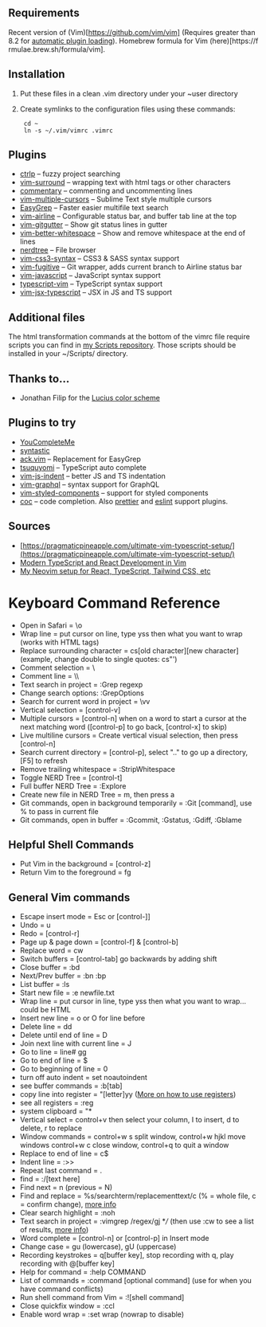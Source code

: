## Requirements
Recent version of (Vim)[https://github.com/vim/vim] (Requires greater than 8.2 for [automatic plugin loading](https://vimhelp.org/repeat.txt.html#packages)).
Homebrew formula for Vim (here)[https://f rmulae.brew.sh/formula/vim].

## Installation
1. Put these files in a clean .vim directory under your ~user directory
2. Create symlinks to the configuration files using these commands:

		cd ~
		ln -s ~/.vim/vimrc .vimrc

## Plugins
* [ctrlp](https://github.com/kien/ctrlp.vim) – fuzzy project searching
* [vim-surround](https://github.com/tpope/vim-surround) – wrapping text with html tags or other characters
* [commentary](https://github.com/tpope/vim-commentary) – commenting and uncommenting lines
* [vim-multiple-cursors](https://github.com/terryma/vim-multiple-cursors) – Sublime Text style multiple cursors
* [EasyGrep](https://github.com/vim-scripts/EasyGrep) – Faster easier multifile text search
* [vim-airline](https://github.com/bling/vim-airline) – Configurable status bar, and buffer tab line at the top
* [vim-gitgutter](https://github.com/airblade/vim-gitgutter) – Show git status lines in gutter
* [vim-better-whitespace](https://github.com/ntpeters/vim-better-whitespace) – Show and remove whitespace at the end of lines
* [nerdtree](https://github.com/scrooloose/nerdtree) – File browser
* [vim-css3-syntax](https://github.com/hail2u/vim-css3-syntax) – CSS3 & SASS syntax support
* [vim-fugitive](https://github.com/tpope/vim-fugitive) – Git wrapper, adds current branch to Airline status bar
* [vim-javascript](https://github.com/pangloss/vim-javascript) – JavaScript syntax support
* [typescript-vim](https://github.com/leafgarland/typescript-vim) – TypeScript syntax support
* [vim-jsx-typescript](https://github.com/peitalin/vim-jsx-typescript) – JSX in JS and TS support


## Additional files
The html transformation commands at the bottom of the vimrc file require scripts you can find in [my Scripts repository](http://github.com/ChrisLTD/shell_scripts). Those scripts should be installed in your ~/Scripts/ directory.

## Thanks to...
* Jonathan Filip for the [Lucius color scheme](http://www.vim.org/scripts/script.php?script_id=2536)

## Plugins to try
* [YouCompleteMe](https://github.com/Valloric/YouCompleteMe)
* [syntastic](https://github.com/scrooloose/syntastic)
* [ack.vim](https://github.com/mileszs/ack.vim) – Replacement for EasyGrep
* [tsuquyomi](https://github.com/Quramy/tsuquyomi) – TypeScript auto complete
* [vim-js-indent](https://github.com/jason0x43/vim-js-indent) – better JS and TS indentation
* [vim-graphql](https://github.com/jparise/vim-graphql) – syntax support for GraphQL
* [vim-styled-components](https://github.com/styled-components/vim-styled-components) – support for styled components
* [coc](https://github.com/neoclide/coc.nvim) – code completion. Also [prettier](https://github.com/neoclide/coc-prettier) and [eslint](https://github.com/neoclide/coc-eslint) support plugins.

## Sources
* [https://pragmaticpineapple.com/ultimate-vim-typescript-setup/](https://pragmaticpineapple.com/ultimate-vim-typescript-setup/)
* [Modern TypeScript and React Development in Vim](https://thoughtbot.com/blog/modern-typescript-and-react-development-in-vim)
* [My Neovim setup for React, TypeScript, Tailwind CSS, etc](https://blog.inkdrop.app/my-neovim-setup-for-react-typescript-tailwind-css-etc-in-2022-a7405862c9a4)

# Keyboard Command Reference

* Open in Safari = \o
* Wrap line = put cursor on line, type yss then what you want to wrap (works with HTML tags)
* Replace surrounding character = cs[old character][new character] (example, change double to single quotes: cs"')
* Comment selection = \\
* Comment line = \\\
* Text search in project = :Grep regexp
* Change search options: :GrepOptions
* Search for current word in project = \vv
* Vertical selection = [control-v]
* Multiple cursors = [control-n] when on a word to start a cursor at the next matching word ([control-p] to go back, [control-x] to skip)
* Live multiline cursors = Create vertical visual selection, then press [control-n]
* Search current directory = [control-p], select ".." to go up a directory, [F5] to refresh
* Remove trailing whitespace = :StripWhitespace
* Toggle NERD Tree = [control-t]
* Full buffer NERD Tree = :Explore
* Create new file in NERD Tree = m, then press a
* Git commands, open in background temporarily = :Git [command], use % to pass in current file
* Git commands, open in buffer = :Gcommit, :Gstatus, :Gdiff, :Gblame

## Helpful Shell Commands

* Put Vim in the background = [control-z]
* Return Vim to the foreground = fg

## General Vim commands

* Escape insert mode = Esc or [control-]]
* Undo = u
* Redo = [control-r]
* Page up & page down = [control-f] & [control-b]
* Replace word = cw
* Switch buffers = [control-tab] go backwards by adding shift
* Close buffer = :bd
* Next/Prev buffer = :bn :bp
* List buffer = :ls
* Start new file = :e newfile.txt
* Wrap line = put cursor in line, type yss then what you want to wrap... could be HTML
* Insert new line = o or O for line before
* Delete line = dd
* Delete until end of line = D
* Join next line with current line = J
* Go to line = line# gg
* Go to end of line = $
* Go to beginning of line = 0
* turn off auto indent = set noautoindent
* see buffer commands = :b[tab]
* copy line into register = "[letter]yy ([More on how to use registers](http://bit.ly/qTK4yi))
* see all registers = :reg
* system clipboard = "*
* Vertical select = control+v then select your column, I to insert, d to delete, r to replace
* Window commands = control+w s split window, control+w hjkl move windows control+w c close window, control+q to quit a window
* Replace to end of line = c$
* Indent line = :>>
* Repeat last command = .
* find = :/[text here]
* Find next = n (previous = N)
* Find and replace = %s/searchterm/replacementtext/c (% = whole file, c = confirm change), [more info](http://vim.wikia.com/wiki/Search_and_replace)
* Clear search highlight = :noh
* Text search in project = :vimgrep /regex/gj **/* (then use :cw to see a list of results, [more info](http://vimcasts.org/episodes/search-multiple-files-with-vimgrep/))
* Word complete = [control-n] or [control-p] in Insert mode
* Change case = gu (lowercase), gU (uppercase)
* Recording keystrokes = q[buffer key], stop recording with q, play recording with @[buffer key]
* Help for command = :help COMMAND
* List of commands = :command [optional command] (use for when you have command conflicts)
* Run shell command from Vim = :![shell command]
* Close quickfix window = :ccl
* Enable word wrap = :set wrap (nowrap to disable)
